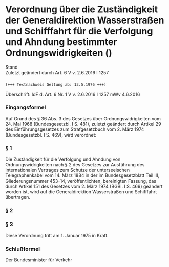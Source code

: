 Verordnung über die Zuständigkeit der Generaldirektion Wasserstraßen und Schifffahrt für die Verfolgung und Ahndung bestimmter Ordnungswidrigkeiten ()
======================================================================================================================================================

Stand  
Zuletzt geändert durch Art. 6 V v. 2.6.2016 I 1257

### 

```
(+++ Textnachweis Geltung ab: 13.5.1976 +++)
```

Überschrift: IdF d. Art. 6 Nr. 1 V v. 2.6.2016 I 1257 mWv 4.6.2016

### Eingangsformel

Auf Grund des § 36 Abs. 3 des Gesetzes über Ordnungswidrigkeiten vom 24. Mai 1968 (Bundesgesetzbl. I S. 481), zuletzt geändert durch Artikel 29 des Einführungsgesetzes zum Strafgesetzbuch vom 2. März 1974 (Bundesgesetzbl. I S. 469), wird verordnet:

### § 1

Die Zuständigkeit für die Verfolgung und Ahndung von Ordnungswidrigkeiten nach § 2 des Gesetzes zur Ausführung des internationalen Vertrages zum Schutze der unterseeischen Telegraphenkabel vom 14. März 1884 in der im Bundesgesetzblatt Teil III, Gliederungsnummer 453–14, veröffentlichten, bereinigten Fassung, das durch Artikel 151 des Gesetzes vom 2. März 1974 (BGBl. I S. 469) geändert worden ist, wird auf die Generaldirektion Wasserstraßen und Schifffahrt übertragen.

### § 2

### § 3

Diese Verordnung tritt am 1. Januar 1975 in Kraft.

### Schlußformel

Der Bundesminister für Verkehr

